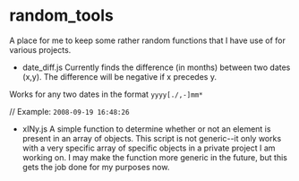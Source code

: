 random_tools
============

A place for me to keep some rather random functions that I have use of for various projects.

* date_diff.js
Currently finds the difference (in months) between two dates (x,y). The difference will be negative if x precedes y.

Works for any two dates in the format `yyyy[./,-]mm*`

// Example: `2008-09-19 16:48:26`

* xINy.js
A simple function to determine whether or not an element is present in an array of objects. This script is not generic--it only works with a very specific array of specific objects in a private project I am working on. I may make the function more generic in the future, but this gets the job done for my purposes now.